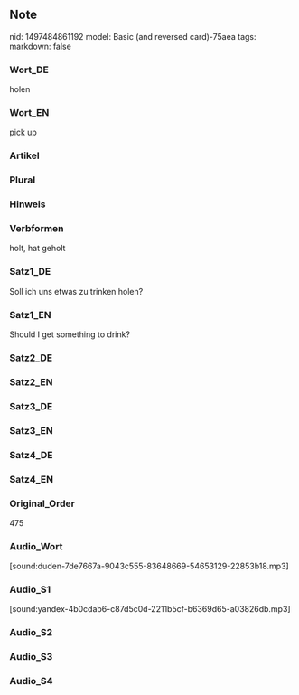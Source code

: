 ## Note
nid: 1497484861192
model: Basic (and reversed card)-75aea
tags: 
markdown: false

### Wort_DE
holen

### Wort_EN
pick up

### Artikel


### Plural


### Hinweis


### Verbformen
holt, hat geholt

### Satz1_DE
Soll ich uns etwas zu trinken holen?

### Satz1_EN
Should I get something to drink?

### Satz2_DE


### Satz2_EN


### Satz3_DE


### Satz3_EN


### Satz4_DE


### Satz4_EN


### Original_Order
475

### Audio_Wort
[sound:duden-7de7667a-9043c555-83648669-54653129-22853b18.mp3]

### Audio_S1
[sound:yandex-4b0cdab6-c87d5c0d-2211b5cf-b6369d65-a03826db.mp3]

### Audio_S2


### Audio_S3


### Audio_S4

